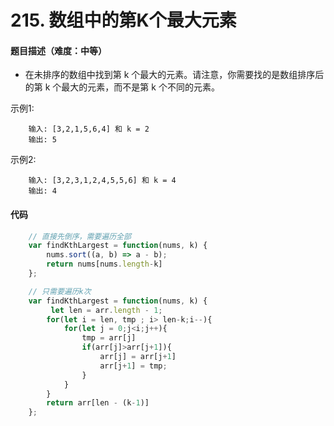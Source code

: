 <!--
 * @Author: your name
 * @Date: 2020-03-02 21:49:13
 * @LastEditTime: 2020-07-15 20:55:33
 * @LastEditors: Please set LastEditors
 * @Description: In User Settings Edit
 * @FilePath: /leetcode_fe/268_缺失数字.md
 -->
# 215. 数组中的第K个最大元素

#### 题目描述（难度：中等）
+ 在未排序的数组中找到第 k 个最大的元素。请注意，你需要找的是数组排序后的第 k 个最大的元素，而不是第 k 个不同的元素。

示例1:
```
    输入: [3,2,1,5,6,4] 和 k = 2
    输出: 5
```

示例2:
```
    输入: [3,2,3,1,2,4,5,5,6] 和 k = 4
    输出: 4
```



#### 代码

```javascript
    // 直接先倒序，需要遍历全部
    var findKthLargest = function(nums, k) {
        nums.sort((a, b) => a - b);
        return nums[nums.length-k]
    };

    // 只需要遍历k次  
    var findKthLargest = function(nums, k) {
         let len = arr.length - 1;
        for(let i = len, tmp ; i> len-k;i--){
            for(let j = 0;j<i;j++){
                tmp = arr[j]
                if(arr[j]>arr[j+1]){
                    arr[j] = arr[j+1]
                    arr[j+1] = tmp;
                }
            }
        }
        return arr[len - (k-1)]
    };
    
```

